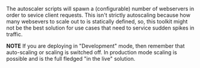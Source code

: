 The autoscaler scripts will spawn a (configurable) number of webservers in order to sevice client requests. 
This isn't strictly autoscaling because how many websevers to scale out to is statically defined, so, this toolkit might not be the best solution for use cases that need to service sudden spikes in traffic.

**NOTE** 
If you are deploying in "Development" mode, then remember that auto-scaling or scaling is switched off. 
In production mode scaling is possible and is the full fledged "in the live" solution. 


